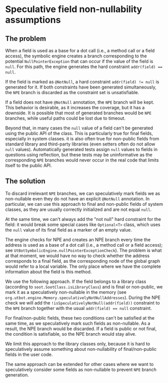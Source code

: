 # Speculative field non-nullability assumptions

## The problem

When a field is used as a base for a dot call (i.e., a method call or a field access),
the symbolic engine creates a branch corresponding to the potential `NullPointerException`
that can occur if the value of the field is `null`. For this path, the engine generates
the hard constraint `addr(field) == null`.

If the field is marked as `@NotNull`, a hard constraint `addr(field) != null` is generated
for it. If both constraints have been generated simultaneously, the `NPE` branch is discarded
as the constraint set is unsatisfiable.

If a field does not have `@NotNull` annotation, the `NPE` branch will be kept. This behavior
is desirable, as it increases the coverage, but it has a downside. It is possible that
most of generated branches would be `NPE` branches, while useful paths could be lost due to timeout.

Beyond that, in many cases the `null` value of a field can't be generated using the public API
of the class. This is particularly true for final fields, especially in system classes.
it is also often true for non-public fields from standard library and third-party libraries (even setters often do not
allow `null` values). Automatically generated tests assign `null` values to fields in questions using reflection,
but these tests may be uninformative as the corresponding `NPE` branches would never occur
in the real code that limits itself to the public API.

## The solution

To discard irrelevant `NPE` branches, we can speculatively mark fields we as non-nullable even they
do not have an explicit `@NotNull` annotation. In particular, we can use this approach to final and non-public
fields of system classes, as they are usually correctly initialized and are not equal `null`.

At the same time, we can't always add the "not null" hard constraint for the field: it would break
some special cases like `Optional<T>` class, which uses the `null` value of its final field
as a marker of an empty value.

The engine checks for NPE and creates an NPE branch every time the address is used
as a base of a dot call (i.e., a method call or a field access);
see `UtBotSymbolicEngine.nullPointerExceptionCheck`). The problem is what at that moment, we would have
no way to check whether the address corresponds to a final field, as the corresponding node
of the global graph would refer to a local variable. The only place where we have the complete
information about the field is this method.

We use the following approach. If the field belongs to a library class (according to `soot.SootClass.isLibraryClass`) 
and is final or non-public, we mark it as a speculatively non-nullable in the memory
(see `org.utbot.engine.Memory.speculativelyNotNullAddresses`). During the NPE check
we will add the `!isSpeculativelyNotNull(addr(field))` constraint
to the `NPE` branch together with the usual `addr(field) == null` constraint.

For final/non-public fields, these two conditions can't be satisfied at the same time, as we speculatively
mark such fields as non-nullable. As a result, the NPE branch would be discarded. If a field
is public or not final, the condition is satisfiable, so the NPE branch would stay alive.

We limit this approach to the library classes only, because it is hard to speculatively assume
something about non-nullability of final/non-public fields in the user code.

The same approach can be extended for other cases where we want to speculatively consider some
fields as non-nullable to prevent `NPE` branch generation.
